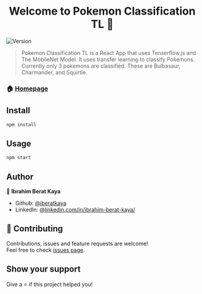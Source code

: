<h1 align="center">Welcome to Pokemon Classification TL 👋</h1>
<p>
  <img alt="Version" src="https://img.shields.io/badge/version-0.0.1-blue.svg?cacheSeconds=2592000" />
</p>

> Pokemon Classification TL is a React App that uses Tenserflow.js and The MobileNet Model. It uses transfer learning to classify Pokemons. Currently only 3 pokemons are classified. These are Bulbasaur, Charmander, and Squirtle.

### 🏠 [Homepage](https://iberatkaya.github.io/pokemonclassificationtl/)

## Install

```sh
npm install 
```

## Usage

```sh
npm start
```

## Author

👤 **Ibrahim Berat Kaya**

* Github: [@iberatkaya](https://github.com/iberatkaya)
* LinkedIn: [@linkedin.com/in/ibrahim-berat-kaya/](https://linkedin.com/in/ibrahim-berat-kaya/)

## 🤝 Contributing

Contributions, issues and feature requests are welcome!<br />Feel free to check [issues page](https://github.com/iberatkaya/pokemonclassificationtl/issues). 

## Show your support

Give a ⭐️ if this project helped you!
